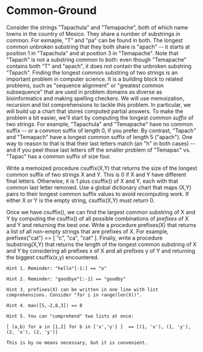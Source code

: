 # Common-Ground

Consider the strings "Tapachula" and "Temapache", both of which name towns in the country of Mexico. They share a number of substrings in common. For exmaple, "T" and "pa" can be found in both. The longest common unbroken substring that they both share is "apach" -- it starts at position 1 in "Tapachula" and at position 3 in "Temapache". Note that "Tapach" is not a substring common to both: even though "Temapache" contains both "T" and "apach", it does not contain the unbroken substring "Tapach". Finding the longest common substring of two strings is an important problem in computer science. It is a building block to related problems, such as "sequence alignment" or "greatest common subsequence" that are used in problem domains as diverse as bioinformatics and making spelling checkers. We will use memoization, recursion and list comprehensions to tackle this problem. In particular, we will build up a chart that stores computed partial answers. To make the problem a bit easier, we'll start by computing the longest common *suffix* of two strings. For example, "Tapachula" and "Temapache" have no common suffix -- or a common suffix of length 0, if you prefer. By contrast, "Tapach" and "Temapach" have a longest common suffix of length 5 ("apach"). One way to reason to that is that their last letters match (an "h" in both cases) -- and if you peel those last letters off the smaller problem of "Temapac" vs. "Tapac" has a common suffix of size four. 

Write a memoized procedure csuffix(X,Y) that returns the size of the longest common suffix of two strings X and Y. This is 0 if X and Y have different final letters. Otherwise, it is 1 plus csuffix() of X and Y, each with that common last letter removed. Use a global dictionary chart that maps (X,Y) pairs to their longest common suffix values to avoid recomputing work. If either X or Y is the empty string, csuffix(X,Y) must return 0. 

Once we have csuffix(), we can find the largest common substring of X and Y by computing the csuffix() of all possible combinations of *prefixes* of X and Y and returning the best one. Write a procedure prefixes(X) that returns a list of all non-empty strings that are prefixes of X. For example, prefixes("cat") == [ "c", "ca", "cat" ]. Finally, write a procedure lsubstring(X,Y) that returns the length of the longest common substring of X and Y by considering all prefixes x of X and all prefixes y of Y and returning the biggest csuffix(x,y) encountered. 

    Hint 1. Reminder: "hello"[-1:] == "o"

    Hint 2. Reminder: "goodbye"[:-1] == "goodby" 

    Hint 3. prefixes(X) can be written in one line with list comprehensions. Consider "for i in range(len(X))". 

    Hint 4. max([5,-2,8,3]) == 8

    Hint 5. You can "comprehend" two lists at once:   
    
    [ (a,b) for a in [1,2] for b in ['x','y'] ]  == [(1, 'x'), (1, 'y'), (2, 'x'), (2, 'y')]
    
    This is by no means necessary, but it is convenient.
